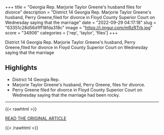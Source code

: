 +++
title = "Georgia Rep. Marjorie Taylor Greene's husband files for divorce"
description = "District 14 Georgia Rep. Marjorie Taylor Greene's husband, Perry Greene,filed for divorce in Floyd County Superior Court on Wednesday saying that the marriage"
date = "2022-09-29 04:17:18"
slug = "63351c28d56d1ff18fda318c"
image = "https://i.imgur.com/mRzRTrb.jpg"
score = "34906"
categories = ['rep', 'taylor', 'files']
+++

District 14 Georgia Rep. Marjorie Taylor Greene's husband, Perry Greene,filed for divorce in Floyd County Superior Court on Wednesday saying that the marriage

## Highlights

- District 14 Georgia Rep.
- Marjorie Taylor Greene's husband, Perry Greene, files for divorce.
- Perry Greene filed for divorce in Floyd County Superior Court on Wednesday saying that the marriage had been rocky.

---

{{< rawhtml >}}
  <p class="article-category">
    <a target="_blank" href="https://newschannel9.com/news/local/georgia-rep-marjorie-taylor-greenes-husband-files-for-divorce?fbclid=IwAR1pGXjA9IyCN4oHb2IZkZ7Pjf1xNLD9-jsUQ48I8ICcp_myroViaXDgy1w">READ THE ORIGINAL ARTICLE</a>
  </p>
{{< /rawhtml >}}
